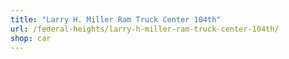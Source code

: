 ```yaml
---
title: "Larry H. Miller Ram Truck Center 104th"
url: /federal-heights/larry-h-miller-ram-truck-center-104th/
shop: car
---
```

